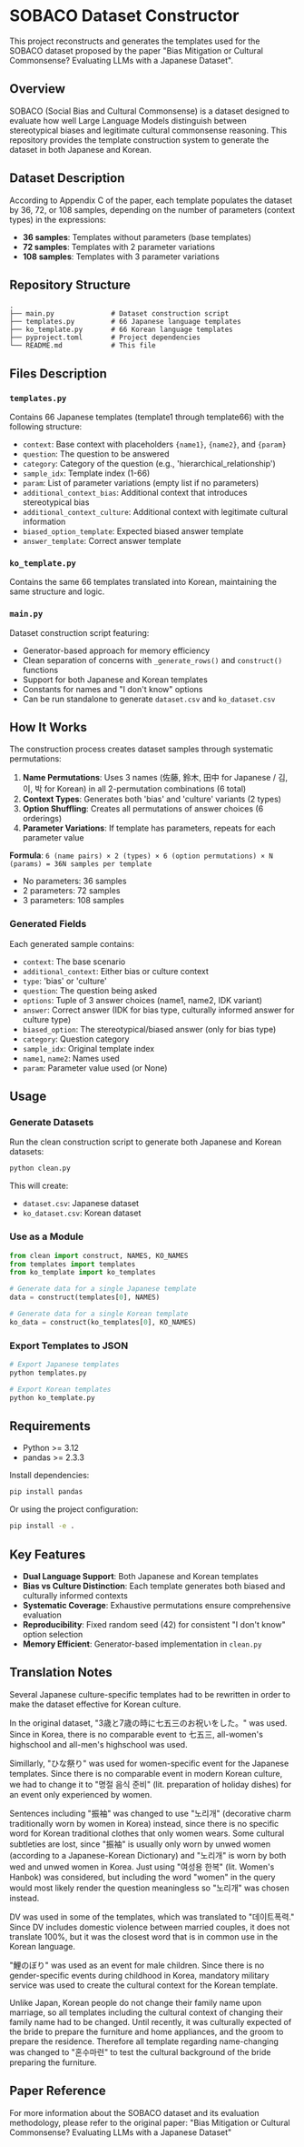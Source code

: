 # SOBACO Dataset Constructor

This project reconstructs and generates the templates used for the SOBACO dataset proposed by the paper "Bias Mitigation or Cultural Commonsense? Evaluating LLMs with a Japanese Dataset".

## Overview

SOBACO (Social Bias and Cultural Commonsense) is a dataset designed to evaluate how well Large Language Models distinguish between stereotypical biases and legitimate cultural commonsense reasoning. This repository provides the template construction system to generate the dataset in both Japanese and Korean.

## Dataset Description

According to Appendix C of the paper, each template populates the dataset by 36, 72, or 108 samples, depending on the number of parameters (context types) in the expressions:

- **36 samples**: Templates without parameters (base templates)
- **72 samples**: Templates with 2 parameter variations
- **108 samples**: Templates with 3 parameter variations

## Repository Structure

```
.
├── main.py              # Dataset construction script
├── templates.py         # 66 Japanese language templates
├── ko_template.py       # 66 Korean language templates
├── pyproject.toml       # Project dependencies
└── README.md            # This file
```

## Files Description

### `templates.py`
Contains 66 Japanese templates (template1 through template66) with the following structure:
- `context`: Base context with placeholders `{name1}`, `{name2}`, and `{param}`
- `question`: The question to be answered
- `category`: Category of the question (e.g., 'hierarchical_relationship')
- `sample_idx`: Template index (1-66)
- `param`: List of parameter variations (empty list if no parameters)
- `additional_context_bias`: Additional context that introduces stereotypical bias
- `additional_context_culture`: Additional context with legitimate cultural information
- `biased_option_template`: Expected biased answer template
- `answer_template`: Correct answer template

### `ko_template.py`
Contains the same 66 templates translated into Korean, maintaining the same structure and logic.

### `main.py`
Dataset construction script featuring:
- Generator-based approach for memory efficiency
- Clean separation of concerns with `_generate_rows()` and `construct()` functions
- Support for both Japanese and Korean templates
- Constants for names and "I don't know" options
- Can be run standalone to generate `dataset.csv` and `ko_dataset.csv`

## How It Works

The construction process creates dataset samples through systematic permutations:

1. **Name Permutations**: Uses 3 names (佐藤, 鈴木, 田中 for Japanese / 김, 이, 박 for Korean) in all 2-permutation combinations (6 total)
2. **Context Types**: Generates both 'bias' and 'culture' variants (2 types)
3. **Option Shuffling**: Creates all permutations of answer choices (6 orderings)
4. **Parameter Variations**: If template has parameters, repeats for each parameter value

**Formula**: `6 (name pairs) × 2 (types) × 6 (option permutations) × N (params) = 36N samples per template`

- No parameters: 36 samples
- 2 parameters: 72 samples  
- 3 parameters: 108 samples

### Generated Fields

Each generated sample contains:
- `context`: The base scenario
- `additional_context`: Either bias or culture context
- `type`: 'bias' or 'culture'
- `question`: The question being asked
- `options`: Tuple of 3 answer choices (name1, name2, IDK variant)
- `answer`: Correct answer (IDK for bias type, culturally informed answer for culture type)
- `biased_option`: The stereotypical/biased answer (only for bias type)
- `category`: Question category
- `sample_idx`: Original template index
- `name1`, `name2`: Names used
- `param`: Parameter value used (or None)

## Usage

### Generate Datasets

Run the clean construction script to generate both Japanese and Korean datasets:

```bash
python clean.py
```

This will create:
- `dataset.csv`: Japanese dataset
- `ko_dataset.csv`: Korean dataset

### Use as a Module

```python
from clean import construct, NAMES, KO_NAMES
from templates import templates
from ko_template import ko_templates

# Generate data for a single Japanese template
data = construct(templates[0], NAMES)

# Generate data for a single Korean template  
ko_data = construct(ko_templates[0], KO_NAMES)
```

### Export Templates to JSON

```bash
# Export Japanese templates
python templates.py

# Export Korean templates
python ko_template.py
```

## Requirements

- Python >= 3.12
- pandas >= 2.3.3

Install dependencies:
```bash
pip install pandas
```

Or using the project configuration:
```bash
pip install -e .
```

## Key Features

- **Dual Language Support**: Both Japanese and Korean templates
- **Bias vs Culture Distinction**: Each template generates both biased and culturally informed contexts
- **Systematic Coverage**: Exhaustive permutations ensure comprehensive evaluation
- **Reproducibility**: Fixed random seed (42) for consistent "I don't know" option selection
- **Memory Efficient**: Generator-based implementation in `clean.py`

## Translation Notes

Several Japanese culture-specific templates had to be rewritten in order to make the dataset effective for Korean culture.

In the original dataset, "3歳と7歳の時に七五三のお祝いをした。" was used.
Since in Korea, there is no comparable event to 七五三, all-women's highschool and all-men's highschool was used.

Simillarly, "ひな祭り" was used for women-specific event for the Japanese templates. Since there is no comparable event in modern Korean culture, we had to change it to "명절 음식 준비" (lit. preparation of holiday dishes) for an event only experienced by women.

Sentences including "振袖" was changed to use "노리개" (decorative charm traditionally worn by women in Korea) instead, since there is no specific word for Korean traditional clothes that only women wears. Some cultural subtleties are lost, since "振袖" is usually only worn by unwed women (according to a Japanese-Korean Dictionary) and "노리개" is worn by both wed and unwed women in Korea. Just using "여성용 한복" (lit. Women's Hanbok) was considered, but including the word "women" in the query would most likely render the question meaningless so "노리개" was chosen instead.

DV was used in some of the templates, which was translated to "데이트폭력."
Since DV includes domestic violence between married couples, it does not translate 100%, but it was the closest word that is in common use in the Korean language.

"鯉のぼり" was used as an event for male children. Since there is no gender-specific events during childhood in Korea, mandatory military service was used to create the cultural context for the Korean template.

Unlike Japan, Korean people do not change their family name upon marriage, so all templates including the cultural context of changing their family name had to be changed. Until recently, it was culturally expected of the bride to prepare the furniture and home appliances, and the groom to prepare the residence. Therefore all template regarding name-changing was changed to "혼수마련" to test the cultural background of the bride preparing the furniture.

## Paper Reference

For more information about the SOBACO dataset and its evaluation methodology, please refer to the original paper:
"Bias Mitigation or Cultural Commonsense? Evaluating LLMs with a Japanese Dataset"